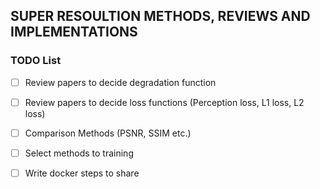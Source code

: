 ## SUPER RESOULTION METHODS, REVIEWS AND IMPLEMENTATIONS

### TODO List
 - [ ] Review papers to decide degradation function
 - [ ] Review papers to decide loss functions (Perception loss, L1 loss, L2 loss)
 - [ ] Comparison Methods (PSNR, SSIM etc.)
 - [ ] Select methods to training
 - [ ] Write docker steps to share
 

